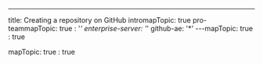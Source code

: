 ---
title: Creating a repository on GitHub
intromapTopic: true
pro-teammapTopic: true
: '*'
  enterprise-server: '*'
  github-ae: '*'
---mapTopic: true
: true

mapTopic: true
: true
